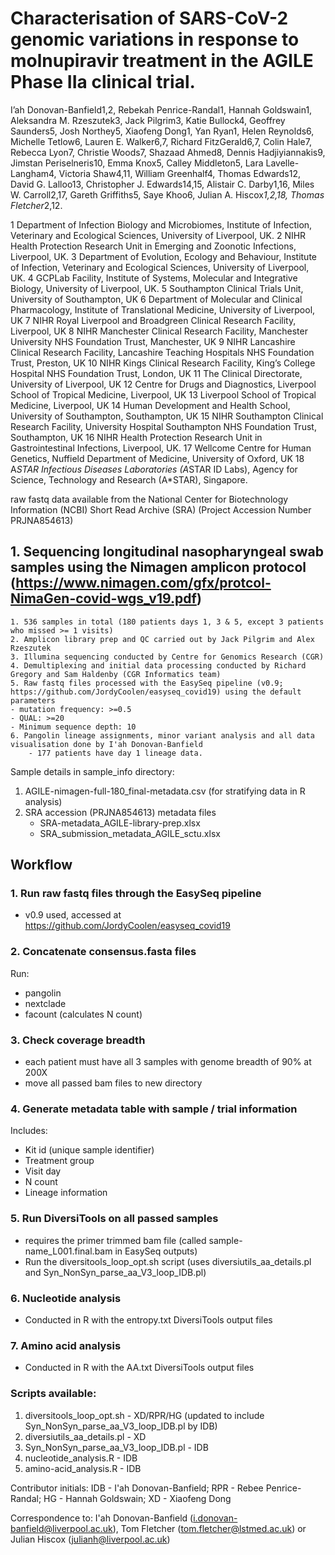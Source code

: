 # Characterisation of SARS-CoV-2 genomic variations in response to molnupiravir treatment in the AGILE Phase IIa clinical trial.

I’ah Donovan-Banfield1,2, Rebekah Penrice-Randal1, Hannah Goldswain1, Aleksandra M. Rzeszutek3, Jack Pilgrim3, Katie Bullock4, Geoffrey Saunders5, Josh Northey5, Xiaofeng Dong1, Yan Ryan1, Helen Reynolds6, Michelle Tetlow6,  Lauren E. Walker6,7, Richard FitzGerald6,7, Colin Hale7, Rebecca Lyon7, Christie Woods7, Shazaad Ahmed8, Dennis Hadjiyiannakis9, Jimstan Periselneris10, Emma Knox5, Calley Middleton5, Lara Lavelle-Langham4, Victoria Shaw4,11, William Greenhalf4, Thomas Edwards12,  David G. Lalloo13,  Christopher J. Edwards14,15, Alistair C. Darby1,16, Miles W. Carroll2,17, Gareth Griffiths5, Saye Khoo6, Julian A. Hiscox*1,2,18, Thomas Fletcher*2,12.

1 Department of Infection Biology and Microbiomes, Institute of Infection, Veterinary and Ecological Sciences, University of Liverpool, UK.
2 NIHR Health Protection Research Unit in Emerging and Zoonotic Infections, Liverpool, UK.
3 Department of Evolution, Ecology and Behaviour, Institute of Infection, Veterinary and Ecological Sciences, University of Liverpool, UK.
4 GCPLab Facility, Institute of Systems, Molecular and Integrative Biology, University of Liverpool, UK.
5 Southampton Clinical Trials Unit, University of Southampton, UK
6 Department of Molecular and Clinical Pharmacology, Institute of Translational Medicine, University of Liverpool, UK
7 NIHR Royal Liverpool and Broadgreen Clinical Research Facility, Liverpool, UK
8 NIHR Manchester Clinical Research Facility, Manchester University NHS Foundation Trust, Manchester, UK
9 NIHR Lancashire Clinical Research Facility, Lancashire Teaching Hospitals NHS Foundation Trust, Preston, UK
10 NIHR Kings Clinical Research Facility, King’s College Hospital NHS Foundation Trust, London, UK
11 The Clinical Directorate, University of Liverpool, UK 
12 Centre for Drugs and Diagnostics, Liverpool School of Tropical Medicine, Liverpool, UK
13 Liverpool School of Tropical Medicine, Liverpool, UK
14 Human Development and Health School, University of Southampton, Southampton, UK
15 NIHR Southampton Clinical Research Facility, University Hospital Southampton NHS Foundation Trust, Southampton, UK
16 NIHR Health Protection Research Unit in Gastrointestinal Infections, Liverpool, UK.
17 Wellcome Centre for Human Genetics, Nuffield Department of Medicine, University of Oxford, UK
18 A*STAR Infectious Diseases Laboratories (A*STAR ID Labs), Agency for Science, Technology and Research (A*STAR), Singapore.



raw fastq data available from the National Center for Biotechnology Information (NCBI) Short Read Archive (SRA) (Project Accession Number PRJNA854613)

## 1. Sequencing longitudinal nasopharyngeal swab samples using the Nimagen amplicon protocol (https://www.nimagen.com/gfx/protcol-NimaGen-covid-wgs_v19.pdf)
    1. 536 samples in total (180 patients days 1, 3 & 5, except 3 patients who missed >= 1 visits) 
    2. Amplicon library prep and QC carried out by Jack Pilgrim and Alex Rzeszutek 
    3. Illumina sequencing conducted by Centre for Genomics Research (CGR)
    4. Demultiplexing and initial data processing conducted by Richard Gregory and Sam Haldenby (CGR Informatics team)
    5. Raw fastq files processed with the EasySeq pipeline (v0.9; https://github.com/JordyCoolen/easyseq_covid19) using the default parameters 
    - mutation frequency: >=0.5
    - QUAL:	>=20
    - Minimum sequence depth: 10
    6. Pangolin lineage assignments, minor variant analysis and all data visualisation done by I'ah Donovan-Banfield
        - 177 patients have day 1 lineage data.

Sample details in sample_info directory: 
1. AGILE-nimagen-full-180_final-metadata.csv (for stratifying data in R analysis)
2. SRA accession (PRJNA854613) metadata files 
    - SRA-metadata_AGILE-library-prep.xlsx
    - SRA_submission_metadata_AGILE_sctu.xlsx

## Workflow 
### 1. Run raw fastq files through the EasySeq pipeline 
   - v0.9 used, accessed at https://github.com/JordyCoolen/easyseq_covid19
### 2. Concatenate consensus.fasta files 
   Run: 
   - pangolin 
   - nextclade
   - facount (calculates N count)
### 3. Check coverage breadth
   - each patient must have all 3 samples with genome breadth of 90% at 200X 
   - move all passed bam files to new directory
### 4. Generate metadata table with sample / trial information 
   Includes:
   - Kit id (unique sample identifier)
   - Treatment group 
   - Visit day 
   - N count 
   - Lineage information 
   
### 5. Run DiversiTools on all passed samples
   - requires the primer trimmed bam file (called sample-name_L001.final.bam in EasySeq outputs)
   - Run the diversitools_loop_opt.sh script (uses diversiutils_aa_details.pl and Syn_NonSyn_parse_aa_V3_loop_IDB.pl)
### 6. Nucleotide analysis
   - Conducted in R with the entropy.txt DiversiTools output files
### 7. Amino acid analysis 
   - Conducted in R with the AA.txt DiversiTools output files

### Scripts available:
1. diversitools_loop_opt.sh - XD/RPR/HG (updated to include Syn_NonSyn_parse_aa_V3_loop_IDB.pl by IDB)
2. diversiutils_aa_details.pl - XD
3. Syn_NonSyn_parse_aa_V3_loop_IDB.pl - IDB
4. nucleotide_analysis.R - IDB
5. amino-acid_analysis.R - IDB

Contributor initials: IDB - I'ah Donovan-Banfield; RPR - Rebee Penrice-Randal; HG - Hannah Goldswain; XD - Xiaofeng Dong

Correspondence to: I'ah Donovan-Banfield (i.donovan-banfield@liverpool.ac.uk), Tom Fletcher (tom.fletcher@lstmed.ac.uk) or Julian Hiscox (julianh@liverpool.ac.uk)

